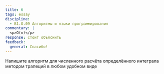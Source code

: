 ```yaml
---
title: 6
tags: essay
discipline:
  - Б1.О.09 Алгоритмы и языки программирования
commentary: |
  <p>O(n)</p>
response: стоит объяснить
feedback:
  general: Cпасибо!
---
```


Напишите алгоритм для численного расчёта определённого интеграла методом трапеций в любом удобном виде